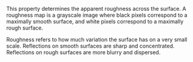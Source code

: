 This property determines the apparent roughness across the surface. A roughness map is a grayscale image where black pixels correspond to a maximally smooth surface, and white pixels correspond to a maximally rough surface.

Roughness refers to how much variation the surface has on a very small scale. Reflections on smooth surfaces are sharp and concentrated. Reflections on rough surfaces are more blurry and dispersed.
